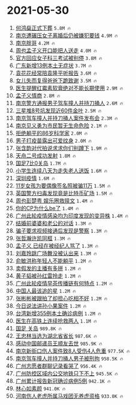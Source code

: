 # 2021-05-30

1. [何鸿燊正式下葬](https://s.weibo.com/weibo?q=%23%E4%BD%95%E9%B8%BF%E7%87%8A%E6%AD%A3%E5%BC%8F%E4%B8%8B%E8%91%AC%23&Refer=top) `5.8M 🔥`
1. [南京遭碾压女子离婚后仍被嫌犯要钱](https://s.weibo.com/weibo?q=%23%E5%8D%97%E4%BA%AC%E9%81%AD%E7%A2%BE%E5%8E%8B%E5%A5%B3%E5%AD%90%E7%A6%BB%E5%A9%9A%E5%90%8E%E4%BB%8D%E8%A2%AB%E5%AB%8C%E7%8A%AF%E8%A6%81%E9%92%B1%23&Refer=top) `4.9M 🔥`
1. [南京胖哥](https://s.weibo.com/weibo?q=%23%E5%8D%97%E4%BA%AC%E8%83%96%E5%93%A5%23&Refer=top) `4.2M 🔥`
1. [周也孟子义开口能把人送走](https://s.weibo.com/weibo?q=%23%E5%91%A8%E4%B9%9F%E5%AD%9F%E5%AD%90%E4%B9%89%E5%BC%80%E5%8F%A3%E8%83%BD%E6%8A%8A%E4%BA%BA%E9%80%81%E8%B5%B0%23&Refer=top) `4.0M 🔥`
1. [官方回应女子科三考试被别停](https://s.weibo.com/weibo?q=%23%E5%AE%98%E6%96%B9%E5%9B%9E%E5%BA%94%E5%A5%B3%E5%AD%90%E7%A7%91%E4%B8%89%E8%80%83%E8%AF%95%E8%A2%AB%E5%88%AB%E5%81%9C%23&Refer=top) `3.8M 🔥`
1. [广东新增13例本土无症状](https://s.weibo.com/weibo?q=%23%E5%B9%BF%E4%B8%9C%E6%96%B0%E5%A2%9E13%E4%BE%8B%E6%9C%AC%E5%9C%9F%E6%97%A0%E7%97%87%E7%8A%B6%23&Refer=top) `3.7M 🔥`
1. [袁花花经常陪袁隆平听报告](https://s.weibo.com/weibo?q=%23%E8%A2%81%E8%8A%B1%E8%8A%B1%E7%BB%8F%E5%B8%B8%E9%99%AA%E8%A2%81%E9%9A%86%E5%B9%B3%E5%90%AC%E6%8A%A5%E5%91%8A%23&Refer=top) `3.6M 🔥`
1. [女儿失而复得爸爸下跪致谢](https://s.weibo.com/weibo?q=%23%E5%A5%B3%E5%84%BF%E5%A4%B1%E8%80%8C%E5%A4%8D%E5%BE%97%E7%88%B8%E7%88%B8%E4%B8%8B%E8%B7%AA%E8%87%B4%E8%B0%A2%23&Refer=top) `3.5M 🔥`
1. [医生提醒红霉素软膏绝对不能长期使用](https://s.weibo.com/weibo?q=%23%E5%8C%BB%E7%94%9F%E6%8F%90%E9%86%92%E7%BA%A2%E9%9C%89%E7%B4%A0%E8%BD%AF%E8%86%8F%E7%BB%9D%E5%AF%B9%E4%B8%8D%E8%83%BD%E9%95%BF%E6%9C%9F%E4%BD%BF%E7%94%A8%23&Refer=top) `2.9M 🔥`
1. [孟子义情商](https://s.weibo.com/weibo?q=%23%E5%AD%9F%E5%AD%90%E4%B9%89%E6%83%85%E5%95%86%23&Refer=top) `2.8M 🔥`
1. [南京警方通报男子驾车撞人并持刀捅人](https://s.weibo.com/weibo?q=%23%E5%8D%97%E4%BA%AC%E8%AD%A6%E6%96%B9%E9%80%9A%E6%8A%A5%E7%94%B7%E5%AD%90%E9%A9%BE%E8%BD%A6%E6%92%9E%E4%BA%BA%E5%B9%B6%E6%8C%81%E5%88%80%E6%8D%85%E4%BA%BA%23&Refer=top) `2.6M 🔥`
1. [三星堆8号坑发现近60件金叶](https://s.weibo.com/weibo?q=%23%E4%B8%89%E6%98%9F%E5%A0%868%E5%8F%B7%E5%9D%91%E5%8F%91%E7%8E%B0%E8%BF%9160%E4%BB%B6%E9%87%91%E5%8F%B6%23&Refer=top) `2.5M 🔥`
1. [南京驾车撞人并持刀捅人案件发布会](https://s.weibo.com/weibo?q=%23%E5%8D%97%E4%BA%AC%E9%A9%BE%E8%BD%A6%E6%92%9E%E4%BA%BA%E5%B9%B6%E6%8C%81%E5%88%80%E6%8D%85%E4%BA%BA%E6%A1%88%E4%BB%B6%E5%8F%91%E5%B8%83%E4%BC%9A%23&Refer=top) `2.3M 🔥`
1. [南京见义勇为市民暂无生命危险](https://s.weibo.com/weibo?q=%23%E5%8D%97%E4%BA%AC%E8%A7%81%E4%B9%89%E5%8B%87%E4%B8%BA%E5%B8%82%E6%B0%91%E6%9A%82%E6%97%A0%E7%94%9F%E5%91%BD%E5%8D%B1%E9%99%A9%23&Refer=top) `2.1M 🔥`
1. [拒绝躺平的86岁科学家](https://s.weibo.com/weibo?q=%23%E6%8B%92%E7%BB%9D%E8%BA%BA%E5%B9%B3%E7%9A%8486%E5%B2%81%E7%A7%91%E5%AD%A6%E5%AE%B6%23&Refer=top) `2.0M 🔥`
1. [男子打疫苗露出可爱纹身](https://s.weibo.com/weibo?q=%23%E7%94%B7%E5%AD%90%E6%89%93%E7%96%AB%E8%8B%97%E9%9C%B2%E5%87%BA%E5%8F%AF%E7%88%B1%E7%BA%B9%E8%BA%AB%23&Refer=top) `2.0M 🔥`
1. [张含韵对代拍说求求你们别蹲下](https://s.weibo.com/weibo?q=%23%E5%BC%A0%E5%90%AB%E9%9F%B5%E5%AF%B9%E4%BB%A3%E6%8B%8D%E8%AF%B4%E6%B1%82%E6%B1%82%E4%BD%A0%E4%BB%AC%E5%88%AB%E8%B9%B2%E4%B8%8B%23&Refer=top) `1.9M 🔥`
1. [天舟二号成功发射](https://s.weibo.com/weibo?q=%23%E5%A4%A9%E8%88%9F%E4%BA%8C%E5%8F%B7%E6%88%90%E5%8A%9F%E5%8F%91%E5%B0%84%23&Refer=top) `1.8M 🔥`
1. [国足7比0关岛](https://s.weibo.com/weibo?q=%E5%9B%BD%E8%B6%B37%E6%AF%940%E5%85%B3%E5%B2%9B&Refer=top) `1.7M 🔥`
1. [小学生连续八天为走失老人送饭](https://s.weibo.com/weibo?q=%E5%B0%8F%E5%AD%A6%E7%94%9F%E8%BF%9E%E7%BB%AD%E5%85%AB%E5%A4%A9%E4%B8%BA%E8%B5%B0%E5%A4%B1%E8%80%81%E4%BA%BA%E9%80%81%E9%A5%AD&Refer=top) `1.6M 🔥`
1. [深圳疫情](https://s.weibo.com/weibo?q=%E6%B7%B1%E5%9C%B3%E7%96%AB%E6%83%85&Refer=top) `1.6M 🔥`
1. [11岁女孩为要偶像签名照被骗11万](https://s.weibo.com/weibo?q=%2311%E5%B2%81%E5%A5%B3%E5%AD%A9%E4%B8%BA%E8%A6%81%E5%81%B6%E5%83%8F%E7%AD%BE%E5%90%8D%E7%85%A7%E8%A2%AB%E9%AA%9711%E4%B8%87%23&Refer=top) `1.5M 🔥`
1. [英国警方扫毒发现竟是比特币矿场](https://s.weibo.com/weibo?q=%23%E8%8B%B1%E5%9B%BD%E8%AD%A6%E6%96%B9%E6%89%AB%E6%AF%92%E5%8F%91%E7%8E%B0%E7%AB%9F%E6%98%AF%E6%AF%94%E7%89%B9%E5%B8%81%E7%9F%BF%E5%9C%BA%23&Refer=top) `1.5M 🔥`
1. [周也彭楚粤 娱乐圈救赎文](https://s.weibo.com/weibo?q=%E5%91%A8%E4%B9%9F%E5%BD%AD%E6%A5%9A%E7%B2%A4%20%E5%A8%B1%E4%B9%90%E5%9C%88%E6%95%91%E8%B5%8E%E6%96%87&Refer=top) `1.4M 🔥`
1. [你的CP为什么be了](https://s.weibo.com/weibo?q=%23%E4%BD%A0%E7%9A%84CP%E4%B8%BA%E4%BB%80%E4%B9%88be%E4%BA%86%23&Refer=top) `1.4M 🔥`
1. [广州此轮疫情感染均为印度发现的变异株](https://s.weibo.com/weibo?q=%23%E5%B9%BF%E5%B7%9E%E6%AD%A4%E8%BD%AE%E7%96%AB%E6%83%85%E6%84%9F%E6%9F%93%E5%9D%87%E4%B8%BA%E5%8D%B0%E5%BA%A6%E5%8F%91%E7%8E%B0%E7%9A%84%E5%8F%98%E5%BC%82%E6%A0%AA%23&Refer=top) `1.4M 🔥`
1. [结婚前婆婆和老公的对话](https://s.weibo.com/weibo?q=%23%E7%BB%93%E5%A9%9A%E5%89%8D%E5%A9%86%E5%A9%86%E5%92%8C%E8%80%81%E5%85%AC%E7%9A%84%E5%AF%B9%E8%AF%9D%23&Refer=top) `1.3M 🔥`
1. [骗子要求视频接通后发现是警察](https://s.weibo.com/weibo?q=%23%E9%AA%97%E5%AD%90%E8%A6%81%E6%B1%82%E8%A7%86%E9%A2%91%E6%8E%A5%E9%80%9A%E5%90%8E%E5%8F%91%E7%8E%B0%E6%98%AF%E8%AD%A6%E5%AF%9F%23&Refer=top) `1.3M 🔥`
1. [张哲瀚许凯同框](https://s.weibo.com/weibo?q=%23%E5%BC%A0%E5%93%B2%E7%80%9A%E8%AE%B8%E5%87%AF%E5%90%8C%E6%A1%86%23&Refer=top) `1.3M 🔥`
1. [孟子义 已经在被经纪人骂了](https://s.weibo.com/weibo?q=%E5%AD%9F%E5%AD%90%E4%B9%89%20%E5%B7%B2%E7%BB%8F%E5%9C%A8%E8%A2%AB%E7%BB%8F%E7%BA%AA%E4%BA%BA%E9%AA%82%E4%BA%86&Refer=top) `1.3M 🔥`
1. [刘嘉玲跳广场舞没被认出来](https://s.weibo.com/weibo?q=%23%E5%88%98%E5%98%89%E7%8E%B2%E8%B7%B3%E5%B9%BF%E5%9C%BA%E8%88%9E%E6%B2%A1%E8%A2%AB%E8%AE%A4%E5%87%BA%E6%9D%A5%23&Refer=top) `1.3M 🔥`
1. [俞敏洪称年轻人不能躺平](https://s.weibo.com/weibo?q=%23%E4%BF%9E%E6%95%8F%E6%B4%AA%E7%A7%B0%E5%B9%B4%E8%BD%BB%E4%BA%BA%E4%B8%8D%E8%83%BD%E8%BA%BA%E5%B9%B3%23&Refer=top) `1.2M 🔥`
1. [卖假发的主播有多拼](https://s.weibo.com/weibo?q=%23%E5%8D%96%E5%81%87%E5%8F%91%E7%9A%84%E4%B8%BB%E6%92%AD%E6%9C%89%E5%A4%9A%E6%8B%BC%23&Refer=top) `1.2M 🔥`
1. [黄子韬被孙红雷拎走](https://s.weibo.com/weibo?q=%23%E9%BB%84%E5%AD%90%E9%9F%AC%E8%A2%AB%E5%AD%99%E7%BA%A2%E9%9B%B7%E6%8B%8E%E8%B5%B0%23&Refer=top) `1.2M 🔥`
1. [广州此轮疫情早茶传播链有何特点](https://s.weibo.com/weibo?q=%23%E5%B9%BF%E5%B7%9E%E6%AD%A4%E8%BD%AE%E7%96%AB%E6%83%85%E6%97%A9%E8%8C%B6%E4%BC%A0%E6%92%AD%E9%93%BE%E6%9C%89%E4%BD%95%E7%89%B9%E7%82%B9%23&Refer=top) `1.2M 🔥`
1. [中国人最该追的星](https://s.weibo.com/weibo?q=%23%E4%B8%AD%E5%9B%BD%E4%BA%BA%E6%9C%80%E8%AF%A5%E8%BF%BD%E7%9A%84%E6%98%9F%23&Refer=top) `1.2M 🔥`
1. [张彬彬被跟拍了却担心吃相不好](https://s.weibo.com/weibo?q=%23%E5%BC%A0%E5%BD%AC%E5%BD%AC%E8%A2%AB%E8%B7%9F%E6%8B%8D%E4%BA%86%E5%8D%B4%E6%8B%85%E5%BF%83%E5%90%83%E7%9B%B8%E4%B8%8D%E5%A5%BD%23&Refer=top) `1.2M 🔥`
1. [今日说法讲孙小果案件](https://s.weibo.com/weibo?q=%E4%BB%8A%E6%97%A5%E8%AF%B4%E6%B3%95%E8%AE%B2%E5%AD%99%E5%B0%8F%E6%9E%9C%E6%A1%88%E4%BB%B6&Refer=top) `1.2M 🔥`
1. [台湾新增355例本土确诊病例](https://s.weibo.com/weibo?q=%23%E5%8F%B0%E6%B9%BE%E6%96%B0%E5%A2%9E355%E4%BE%8B%E6%9C%AC%E5%9C%9F%E7%A1%AE%E8%AF%8A%E7%97%85%E4%BE%8B%23&Refer=top) `1.2M 🔥`
1. [医生在高铁上连续抢救两人](https://s.weibo.com/weibo?q=%23%E5%8C%BB%E7%94%9F%E5%9C%A8%E9%AB%98%E9%93%81%E4%B8%8A%E8%BF%9E%E7%BB%AD%E6%8A%A2%E6%95%91%E4%B8%A4%E4%BA%BA%23&Refer=top) `1.1M 🔥`
1. [国足 关岛](https://s.weibo.com/weibo?q=%E5%9B%BD%E8%B6%B3%20%E5%85%B3%E5%B2%9B&Refer=top) `989.8K 🔥`
1. [王忠林当选为湖北省省长](https://s.weibo.com/weibo?q=%23%E7%8E%8B%E5%BF%A0%E6%9E%97%E5%BD%93%E9%80%89%E4%B8%BA%E6%B9%96%E5%8C%97%E7%9C%81%E7%9C%81%E9%95%BF%23&Refer=top) `987.6K 🔥`
1. [感动中国邮递员王顺友去世](https://s.weibo.com/weibo?q=%23%E6%84%9F%E5%8A%A8%E4%B8%AD%E5%9B%BD%E9%82%AE%E9%80%92%E5%91%98%E7%8E%8B%E9%A1%BA%E5%8F%8B%E5%8E%BB%E4%B8%96%23&Refer=top) `985.9K 🔥`
1. [南京新街口伤人案件致8人受伤4人危重](https://s.weibo.com/weibo?q=%23%E5%8D%97%E4%BA%AC%E6%96%B0%E8%A1%97%E5%8F%A3%E4%BC%A4%E4%BA%BA%E6%A1%88%E4%BB%B6%E8%87%B48%E4%BA%BA%E5%8F%97%E4%BC%A44%E4%BA%BA%E5%8D%B1%E9%87%8D%23&Refer=top) `977.5K 🔥`
1. [南京驾车撞人并持刀捅人男子被刑拘](https://s.weibo.com/weibo?q=%23%E5%8D%97%E4%BA%AC%E9%A9%BE%E8%BD%A6%E6%92%9E%E4%BA%BA%E5%B9%B6%E6%8C%81%E5%88%80%E6%8D%85%E4%BA%BA%E7%94%B7%E5%AD%90%E8%A2%AB%E5%88%91%E6%8B%98%23&Refer=top) `958.5K 🔥`
1. [广州志愿者群聊记录看哭了](https://s.weibo.com/weibo?q=%23%E5%B9%BF%E5%B7%9E%E5%BF%97%E6%84%BF%E8%80%85%E7%BE%A4%E8%81%8A%E8%AE%B0%E5%BD%95%E7%9C%8B%E5%93%AD%E4%BA%86%23&Refer=top) `956.4K 🔥`
1. [广州防控区域内公交地铁只下不上](https://s.weibo.com/weibo?q=%23%E5%B9%BF%E5%B7%9E%E9%98%B2%E6%8E%A7%E5%8C%BA%E5%9F%9F%E5%86%85%E5%85%AC%E4%BA%A4%E5%9C%B0%E9%93%81%E5%8F%AA%E4%B8%8B%E4%B8%8D%E4%B8%8A%23&Refer=top) `945.5K 🔥`
1. [广州累计报告新冠确诊病例5例](https://s.weibo.com/weibo?q=%23%E5%B9%BF%E5%B7%9E%E7%B4%AF%E8%AE%A1%E6%8A%A5%E5%91%8A%E6%96%B0%E5%86%A0%E7%A1%AE%E8%AF%8A%E7%97%85%E4%BE%8B5%E4%BE%8B%23&Refer=top) `942.1K 🔥`
1. [林心如素颜](https://s.weibo.com/weibo?q=%23%E6%9E%97%E5%BF%83%E5%A6%82%E7%B4%A0%E9%A2%9C%23&Refer=top) `941.0K 🔥`
1. [河南伤人老虎所属马戏团无养虎资格](https://s.weibo.com/weibo?q=%23%E6%B2%B3%E5%8D%97%E4%BC%A4%E4%BA%BA%E8%80%81%E8%99%8E%E6%89%80%E5%B1%9E%E9%A9%AC%E6%88%8F%E5%9B%A2%E6%97%A0%E5%85%BB%E8%99%8E%E8%B5%84%E6%A0%BC%23&Refer=top) `933.0K 🔥`
